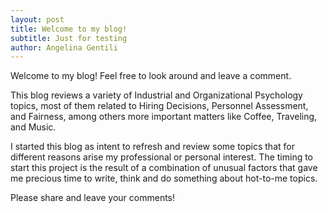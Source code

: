 ```yaml
---
layout: post
title: Welcome to my blog!
subtitle: Just for testing
author: Angelina Gentili
---
```


Welcome to my blog! Feel free to look around and leave a comment.

This blog reviews a variety of Industrial and Organizational Psychology topics, most of them related to Hiring Decisions, Personnel Assessment, and Fairness, among others more important matters like Coffee, Traveling, and Music.

I started this blog as intent to refresh and review some topics that for different reasons arise my professional or personal interest. The timing to start this project is the result of a combination of unusual factors that gave me precious time to write, think and do something about hot-to-me topics.

Please share and leave your comments!
